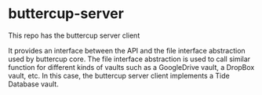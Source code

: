 # buttercup-server
This repo has the buttercup server client

It provides an interface between the API and the file interface abstraction used by buttercup core. The file interface abstraction is used to call similar function for different kinds of vaults such as a GoogleDrive vault, a DropBox vault, etc. In this case, the buttercup server client implements a Tide Database vault.


